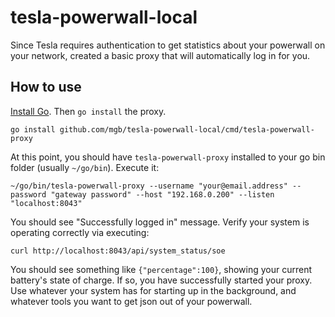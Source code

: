 # tesla-powerwall-local

Since Tesla requires authentication to get statistics about your powerwall on your network, created a basic proxy that will automatically log in for you.

## How to use

[Install Go](https://golang.org/dl/). Then `go install` the proxy.
```
go install github.com/mgb/tesla-powerwall-local/cmd/tesla-powerwall-proxy
```

At this point, you should have `tesla-powerwall-proxy` installed to your go bin folder (usually `~/go/bin`). Execute it:
```
~/go/bin/tesla-powerwall-proxy --username "your@email.address" --password "gateway password" --host "192.168.0.200" --listen "localhost:8043"
```

You should see "Successfully logged in" message. Verify your system is operating correctly via executing:
```
curl http://localhost:8043/api/system_status/soe
```

You should see something like `{"percentage":100}`, showing your current battery's state of charge. If so, you have successfully started your proxy. Use whatever your system has for starting up in the background, and whatever tools you want to get json out of your powerwall.
